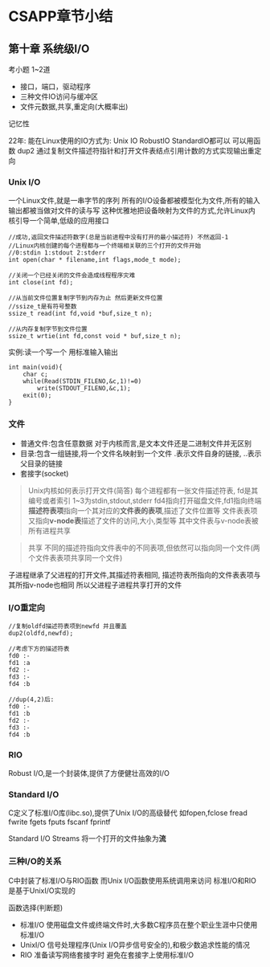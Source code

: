 # CSAPP章节小结

## 第十章 系统级I/O

考小题 1~2道

- 接口，端口，驱动程序
- 三种文件IO访问与缓冲区
- 文件元数据,共享,重定向(大概率出)

记忆性

22年:
能在Linux使用的IO方式为: Unix IO RobustIO StandardIO都可以
可以用函数 dup2 通过复制文件描述符指针和打开文件表结点引用计数的方式实现输出重定向

### Unix I/O

一个Linux文件,就是一串字节的序列
所有的I/O设备都被模型化为文件,所有的输入输出都被当做对文件的读与写
这种优雅地把设备映射为文件的方式,允许Linux内核引导一个简单,低级的应用接口

```
//成功,返回文件描述符数字(总是当前进程中没有打开的最小描述符) 不然返回-1
//Linux内核创建的每个进程都与一个终端相关联的三个打开的文件开始
//0:stdin 1:stdout 2:stderr
int open(char * filename,int flags,mode_t mode);

//关闭一个已经关闭的文件会造成线程程序灾难
int close(int fd);

//从当前文件位置复制字节到内存为止 然后更新文件位置
//ssize_t是有符号整数
ssize_t read(int fd,void *buf,size_t n);

//从内存复制字节到文件位置
ssize_t wrtie(int fd,const void * buf,size_t n);
```

实例:读一个写一个 用标准输入输出
```
int main(void){
    char c;
    while(Read(STDIN_FILENO,&c,1)!=0)
        write(STDOUT_FILENO,&c,1);
    exit(0);
}
```

### 文件

- 普通文件:包含任意数据 对于内核而言,是文本文件还是二进制文件并无区别
- 目录:包含一组链接,将一个文件名映射到一个文件 .表示文件自身的链接, ..表示父目录的链接
- 套接字(socket)

>Unix内核如何表示打开文件(简答)
每个进程都有一张文件描述符表,
fd是其编号或者索引
1~3为stdin,stdout,stderr
fd4指向打开磁盘文件,fd1指向终端
**描述符表项**指向一个其对应的**文件表的表项**,描述了文件位置等
文件表表项又指向**v-node表**描述了文件的访问,大小,类型等
其中文件表与v-node表被所有进程共享

>共享
不同的描述符指向文件表中的不同表项,但依然可以指向同一个文件(两个文件表表项共享同一个文件)

子进程继承了父进程的打开文件,其描述符表相同,
描述符表所指向的文件表表项与其所指v-node也相同
所以父进程子进程共享打开的文件



### I/O重定向

```
//复制oldfd描述符表项到newfd 并且覆盖
dup2(oldfd,newfd);
```

```
//考虑下方的描述符表
fd0 :-
fd1 :a
fd2 :-
fd3 :-
fd4 :b

//dup(4,2)后:
fd0 :-
fd1 :b
fd2 :-
fd3 :-
fd4 :b
```

### RIO

Robust I/O,是一个封装体,提供了方便健壮高效的I/O

### Standard I/O

C定义了标准I/O库(libc.so),提供了Unix I/O的高级替代
如fopen,fclose fread fwrite fgets fputs fscanf fprintf

Standard I/O Streams 
将一个打开的文件抽象为**流**

### 三种I/O的关系

C中封装了标准I/O与RIO函数
而Unix I/O函数使用系统调用来访问
标准I/O和RIO是基于UnixI/O实现的

函数选择(判断题)
- 标准I/O 使用磁盘文件或终端文件时,大多数C程序员在整个职业生涯中只使用标准I/O
- UnixI/O 信号处理程序(Unix I/O异步信号安全的),和极少数追求性能的情况
- RIO 准备读写网络套接字时 避免在套接字上使用标准I/O